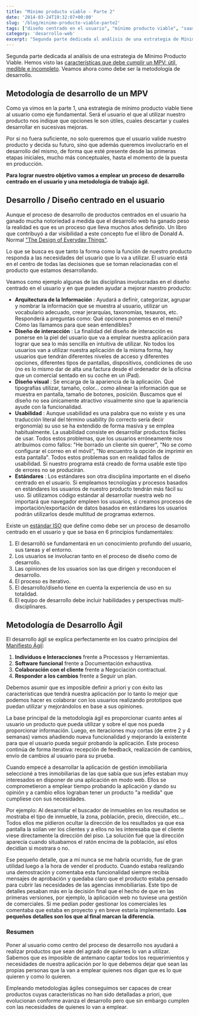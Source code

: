 ```yaml
---
title: "Mínimo producto viable - Parte 2"
date: '2014-03-24T19:32:07+00:00'
slug: '/blog/minimo-producto-viable-parte2'
tags: ["diseño centrado en el usuario", "mínimo producto viable", "saas", "desarrollo ágil"]
category: 'desarrollo-web'
excerpt: "Segunda parte dedicada al análisis de una estrategia de Mínimo Producto Viable. Hemos visto las[características que debe cumplir un MPV: útil, medible e incompleto](/jorge-alvarez-moreno-1/2014/02/minimo-producto-viable-parte-1). Veamos ahora como debe ser la metodología de desarrollo."
---
```

Segunda parte dedicada al análisis de una estrategia de Mínimo Producto Viable. Hemos visto las [características que debe cumplir un MPV: útil, medible e incompleto](http://www.alvareznavarro.es/blog/2014/02/minimo-producto-viable-parte-1). Veamos ahora como debe ser la metodología de desarrollo. <!--more-->

## Metodología de desarrollo de un MPV

Como ya vimos en la parte 1, una estrategia de mínimo producto viable tiene al usuario como eje fundamental. Será el usuario el que al utilizar nuestro producto nos indique que opciones le son útiles, cuales descartar y cuales desarrollar en sucesivas mejoras.

Por si no fuera suficiente, no solo queremos que el usuario valide nuestro producto y decida su futuro, sino que además queremos involucrarlo en el desarrollo del mismo, de forma que esté presente desde las primeras etapas iniciales, mucho más conceptuales, hasta el momento de la puesta en producción.

**Para lograr nuestro objetivo vamos a emplear un proceso de desarrollo centrado en el usuario y una metodología de trabajo ágil.**

## Desarrollo / Diseño centrado en el usuario

Aunque el proceso de desarrollo de productos centrados en el usuario ha ganado mucha notoriedad a medida que el desarrollo web ha ganado peso la realidad es que es un proceso que lleva muchos años definido. Un libro que contribuyó a dar visibilidad a este concepto fue el libro de Donald A. Normal ["The Design of Everyday Things"](http://en.wikipedia.org/wiki/The_Design_of_Everyday_Things).

Lo que se busca es que tanto la forma como la función de nuestro producto responda a las necesidades del usuario que lo va a utilizar. El usuario está en el centro de todas las decisiones que se toman relacionadas con el producto que estamos desarrollando.

Veamos como ejemplo algunas de las disciplinas involucradas en el diseño centrado en el usuario y en que pueden ayudar a mejorar nuestro producto:

- **Arquitectura de la Información** : Ayudará a definir, categorizar, agrupar y nombrar la información que se muestra al usuario, utilizar un vocabulario adecuado, crear jerarquías, taxonomías, tesauros, etc. Responderá a preguntas como: Qué opciones ponemos en el menú? Cómo las llamamos para que sean entendibles?
- **Diseño de interacción** : La finalidad del diseño de interacción es ponerse en la piel del usuario que va a emplear nuestra aplicación para lograr que sea lo más sencilla en intuitiva de utilizar. No todos los usuarios van a utilizar nuestra aplicación de la misma forma, hay usuarios que tendrán diferentes niveles de acceso y diferentes opciones, diferentes tipos de pantallas, dispositivos, condiciones de uso (no es lo mismo dar de alta una factura desde el ordenador de la oficina que un comercial sentado en su coche en un iPad).
- **Diseño visual** : Se encarga de la apariencia de la aplicación. Qué tipografías utilizar, tamaño, color... como alinear la información que se muestra en pantalla, tamaño de botones, posición. Buscamos que el diseño no sea únicamente atractivo visualmente sino que la apariencia ayude con la funcionalidad.
- **Usabilidad** : Aunque usabilidad es una palabra que no existe y es una traducción literal del término usability (lo correcto sería decir ergonomía) su uso se ha extendido de forma masiva y se emplea habitualmente. La usabilidad consiste en desarrollar productos fáciles de usar. Todos estos problemas, que los usuarios erróneamente nos atribuimos como fallos: "He borrado un cliente sin querer", "No se como configurar el correo en el móvil", "No encuentro la opción de imprimir en esta pantalla". Todos estos problemas son en realidad fallos de usabilidad. Si nuestro programa está creado de forma usable este tipo de errores no se producirán.
- **Estándares** : Los estándares son otra disciplina importante en el diseño centrado en el usuario. Si empleamos tecnologías y procesos basados en estándares los usuarios de nuestro producto tendrán más fácil su uso. Si utilizamos código estándar al desarrollar nuestra web no importará que navegador empleen los usuarios, si creamos procesos de importación/exportación de datos basados en estándares los usuarios podrán utilizarlos desde multitud de programas externos.

Existe un [estándar ISO](http://www.iso.org/iso/catalogue_detail.htm?csnumber=52075) que define como debe ser un proceso de desarrollo centrado en el usuario y que se basa en 6 principios fundamentales:

1. El desarrolló se fundamentará en un conocimiento profundo del usuario, sus tareas y el entorno.
2. Los usuarios se involucran tanto en el proceso de diseño como de desarrollo.
3. Las opiniones de los usuarios son las que dirigen y reconducen el desarrollo.
4. El proceso es iterativo.
5. El desarrollo/diseño tiene en cuenta la experiencia de uso en su totalidad.
6. El equipo de desarrollo debe incluir habilidades y perspectivas multi-disciplinares.



## Metodología de Desarrollo Ágil

El desarrollo ágil se explica perfectamente en los cuatro principios del [Manifiesto Ágil](http://static.squarespace.com/static/5303797ae4b0c6ad9e43f072/5303ce80e4b0400995a883d6/5303cf35e4b0400995a88b0c/1392758581676/?format=original):

1. **Individuos e Interacciones** frente a Processos y Herramientas.
2. **Software funcional** frente a Documentación exhaustiva.
3. **Colaboración con el cliente** frente a Negociación contractual.
4. **Responder a los cambios** frente a Seguir un plan.

Debemos asumir que es imposible definir a priori y con éxito las características que tendrá nuestra aplicación por lo tanto lo mejor que podemos hacer es colaborar con los usuarios realizando prototipos que puedan utilizar y mejorándolos en base a sus opiniones.

La base principal de la metodología ágil es proporcionar cuanto antes al usuario un producto que pueda utilizar y sobre el que nos pueda proporcionar información. Luego, en iteraciones muy cortas (de entre 2 y 4 semanas) vamos añadiendo nueva funcionalidad y mejorando la existente para que el usuario pueda seguir probando la aplicación. Este proceso continúa de forma iterativa: recepción de feedback, realización de cambios, envío de cambios al usuario para su prueba.

Cuando empecé a desarrollar la aplicación de gestión inmobiliaria seleccioné a tres inmobiliarias de las que sabía que sus jefes estaban muy interesados en disponer de una aplicación en modo web. Ellos se comprometieron a emplear tiempo probando la aplicación y dando su opinión y a cambio ellos lograban tener un producto "a medida" que cumpliese con sus necesidades.

Por ejemplo: Al desarrollar el buscador de inmuebles en los resultados se mostraba el tipo de inmueble, la zona, población, precio, dirección, etc... Todos ellos me pidieron ocultar la dirección de los resultados ya que esa pantalla la solían ver los clientes y a ellos no les interesaba que el cliente viese directamente la dirección del piso. La solución fué que la dirección aparecía cuando situabamos el ratón encima de la población, así ellos decidían si mostrara o no.

Ese pequeño detalle, que a mí nunca se me habría ocurrido, fue de gran utilidad luego a la hora de vender el producto. Cuando estaba realizando una demostración y comentaba esta funcionalidad siempre recibía mensajes de aprobación y quedaba claro que el producto estaba pensado para cubrir las necesidades de las agencias inmobiliarias. Este tipo de detalles pesaban más en la decisión final que el hecho de que en las primeras versiones, por ejemplo, la aplicación web no tuviese una gestión de comerciales. Si me pedían poder gestionar los comerciales les comentaba que estaba en proyecto y en breve estaría implementado.  **Los pequeños detalles son los que al final marcan la diferencia**.

### Resumen

Poner al usuario como centro del proceso de desarrollo nos ayudará a realizar productos que sean del agrado de quienes lo van a utilizar. Sabemos que es imposible de antemano captar todos los requerimientos y necesidades de nuestra aplicación por lo que debemos dejar que sean las propias personas que la van a emplear quienes nos digan que es lo que quieren y como lo quieren.

Empleando metodologías ágiles conseguimos ser capaces de crear productos cuyas características no han sido detalladas a priori, que evolucionan conforme avanza el desarrollo pero que sin embargo cumplen con las necesidades de quienes lo van a emplear.

